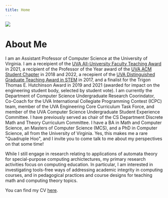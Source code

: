 ```yaml
---
title: Home
...
```


![](/files/photos/headshot.jpg)


# About Me

I am an Assistant Professor of Computer Science at the University of Virginia. I am a receipient of the [UVA All-University Faculty Teaching Award](https://news.virginia.edu/content/courses-cooking-online-uvas-award-winning-teachers-connect-students) in 2021, a recipient of the Professor of the Year award of the [UVA ACM Student Chapter](http://acm.cs.virginia.edu/) in 2018 and 2022, a recepient of the [UVA Distinguished Graduate Teaching Award in STEM](https://gradstudies.virginia.edu/teachingawards) in 2017, and a finalist for the Trigon Thomas E. Hutchinson Award in 2019 and 2021 (awarded for impact on the engineering student body, selected by student vote). I am currently the Department of Computer Science Undergraduate Research Coorindator, Co-Coach for the UVA International Collegiate Programming Contest (ICPC) team, member of the UVA Engineering Core Curriculum Task Force, and member of the UVA Computer Science Undergraduate Student Experience Committee. I have previously served as chair of the CS Department Discrete Math and Theory Curriculum Committee.
I have a BA in Math and Computer Science, an Masters of Computer Science (MCS), and a PhD in Computer Science, all from the University of Virginia. Yes, this makes me a rare "Quadruple Hoo", and I invite you to come talk to me about my perspectives on that some time!

While I still engage in research relating to applications of automata theory for special-purpose computing archictectures, my primary research activities focus on computing education. In particular, I am interested in investigating tools-free ways of addressing academic integrity in computing courses, and in pedagogical practices and course designs for teaching math and computing theory topics.

You can find my CV [here](/files/brunelle_cv.pdf).

